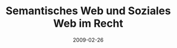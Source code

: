 ---
abstract: ''
authors:
- Gerald Fischer
- Thomas Grechenig
- Bernhard Horn
- Roman Trabitsch
- Johann Wachter
date: '2009-02-26'
featured: false
links:
- name: Publik
  url: https://publik.tuwien.ac.at/showentry.php?ID=184284&lang=2
publication: 'Talk: IRIS 2009, Universität Salzburg; 02-26-2009 - 02-28-2009; in:
  "Semantisches Web und Soziales Web im Recht. Tagungsband des 12. Internationalen
  Rechtsinformatik Symposions IRIS 2009", E. Schweighofer (ed.); Österreichische Computer
  Gesellschaft, (2009), ISBN: 978-3-85403-259-5; 153 - 158'
publication_types:
- '1'
publishDate: '2009-02-26'
title: Semantisches Web und Soziales Web im Recht
url_pdf: ''
---